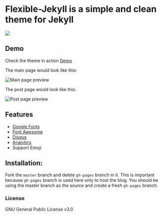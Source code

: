 # Flexible-Jekyll is a simple and clean theme for Jekyll

![](https://github.com/0x171/0x171.github.io/blob/master/assets/img/promo-img.jpg?raw=true)

## Demo

Check the theme in action [Demo](https://0x171.github.io/0x171.github.io/)

The main page would look like this:

![Main page preview](https://github.com/0x171/0x171.github.io/blob/master/assets/img/home-page.jpg?raw=true)

The post page would look like this:

![Post page preview](https://github.com/0x171/0x171.github.io/blob/master/assets/img/post-example.jpg?raw=true)

## Features

- [Google Fonts](https://fonts.google.com/)
- [Font Awesome](http://fontawesome.io/)
- [Disqus](https://disqus.com/)
- [Analytics](https://analytics.google.com/analytics/web/)
- Support Emoji

## Installation:

Fork the ``master`` branch and delete ``gh-pages`` branch in it. This is important because ``gh-pages`` branch is used here only to host the blog. You should be using the master branch as the source and create a fresh ``gh-pages`` branch.

### License

GNU General Public License v3.0
